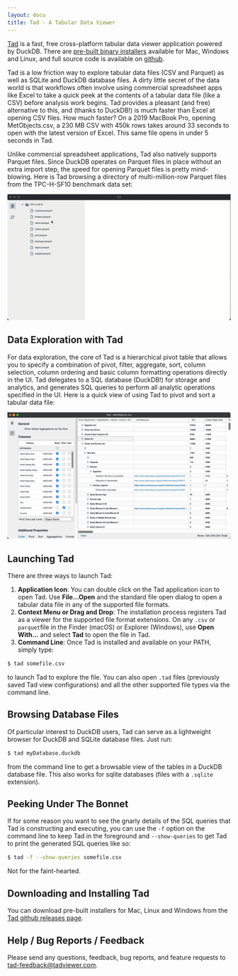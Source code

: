 ```yaml
---
layout: docu
title: Tad - A Tabular Data Viewer
---
```


[Tad](https://www.tadviewer.com) is a fast, free cross-platform tabular data viewer application powered by DuckDB.  There are [pre-built binary installers](https://github.com/antonycourtney/tad/releases/latest) available for Mac, Windows and Linux, and full
source code is available on [github](https://github.com/antonycourtney/tad).

Tad is a low friction way to explore tabular data files (CSV and Parquet) as well as 
SQLite and DuckDB database files. A dirty little secret of the data world is that workflows often involve using commercial spreadsheet apps like Excel to take a quick peek at the contents of a tabular data file (like a CSV) before analysis work begins. Tad provides a pleasant (and free) alternative to this, and (thanks to DuckDB!) is much faster than Excel at opening CSV files. How much faster?  On a 2019 MacBook Pro, opening MetObjects.csv, a 230 MB CSV with 450k rows takes around 33 seconds to open with the latest version of Excel. This same file opens in under 5 seconds in Tad.  

Unlike commercial spreadsheet applications, Tad also natively supports Parquet files. Since DuckDB operates on Parquet files in place without an extra import step, the speed for opening Parquet files is pretty mind-blowing.  Here is Tad browsing a directory of multi-million-row Parquet files from the TPC-H-SF10 benchmark data set:

![Tad-parquet](/images/guides/tad-parquet-browsing.gif)

## Data Exploration with Tad

For data exploration, the core of Tad is a hierarchical pivot table that allows you to specify a combination of pivot, filter, aggregate, sort, column selection, column ordering and basic column formatting operations directly in the UI. Tad delegates
to a SQL database (DuckDB!) for storage and analytics, and generates SQL queries to perform all analytic operations specified in the UI.  Here is a quick view of using Tad to pivot and sort a tabular data file:

![tad-metobjects-pivoted](/images/guides/tad-pivot-table.png)

## Launching Tad

There are three ways to launch Tad:
  1. **Application Icon**: You can double click on the Tad application icon to open Tad.  Use <strong>File...Open</strong> and the standard file open dialog to open a tabular data file in any of the supported file formats.
  2. **Context Menu or Drag and Drop**: The installation process registers Tad as a viewer for the supported file format extensions. On any <code>.csv</code> or <code> parquet</code>file in the Finder (macOS) or Explorer (Windows), use <strong>Open With...</strong> and select <strong>Tad</strong> to open the file in Tad.
  3. **Command Line**: Once Tad is installed and available on your PATH, simply type:

```bash
$ tad somefile.csv
```

to launch Tad to explore the file. You can also open <code>.tad</code> files (previously saved Tad view configurations) and all the other supported file types via the command line.

## Browsing Database Files

Of particular interest to DuckDB users, Tad can serve as a lightweight browser for DuckDB and SQLite database files.  Just run:

```bash
$ tad myDatabase.duckdb
```

from the command line to get a browsable view of the tables in a DuckDB database file.
This also works for sqlite databases (files with a `.sqlite` extension).

## Peeking Under The Bonnet

If for some reason you want to see the gnarly details of the SQL queries that Tad is constructing and executing, you can use the <code>-f</code> option on the command line to keep Tad in the foreground and <code>--show-queries</code> to get Tad to print the generated SQL queries like so:

```bash
$ tad -f --show-queries somefile.csv
```

Not for the faint-hearted.

## Downloading and Installing Tad

You can download pre-built installers for Mac, Linux and Windows from the [Tad github releases page](https://github.com/antonycourtney/tad/releases/latest).

## Help / Bug Reports / Feedback

Please send any questions, feedback, bug reports, and feature requests to
[tad-feedback@tadviewer.com](mailto:tad-feedback@tadviewer.com). 

